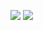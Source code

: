 ![](https://visitor-badge.glitch.me/badge?page_id=vbrg.vbrg)
<img src="https://j.gifs.com/5y8xPR.gif">
